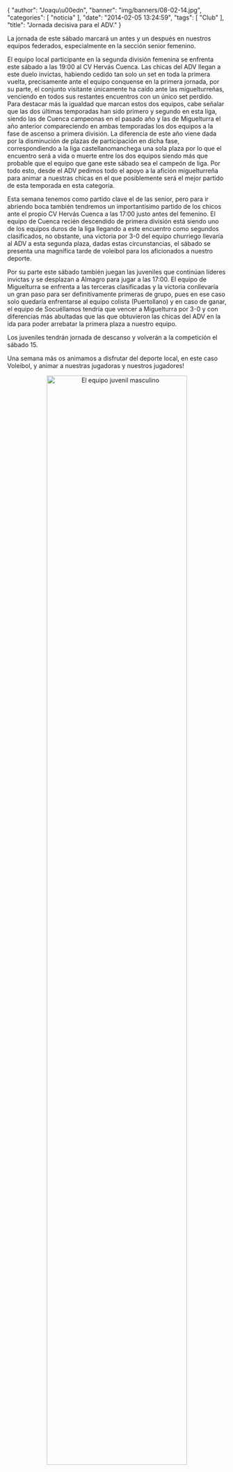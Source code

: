 {
  "author": "Joaqu\u00edn", 
  "banner": "img/banners/08-02-14.jpg", 
  "categories": [
    "noticia"
  ], 
  "date": "2014-02-05 13:24:59", 
  "tags": [
    "Club"
  ], 
  "title": "Jornada decisiva para el ADV."
}

La jornada de este sábado marcará un antes y un después en nuestros equipos federados, especialmente en la sección senior femenino.

El equipo local participante en la segunda división femenina se enfrenta este sábado a las 19:00 al CV Hervás Cuenca. Las chicas del ADV llegan a este duelo invictas, habiendo cedido tan solo un set en toda la primera vuelta, precisamente ante el equipo conquense en la primera jornada, por su parte, el conjunto visitante únicamente ha caído ante las miguelturreñas, venciendo en todos sus restantes encuentros con un único set perdido. Para destacar más la igualdad que marcan estos dos equipos, cabe señalar que las dos últimas temporadas han sido primero y segundo en esta liga, siendo las de Cuenca campeonas en el pasado año y las de Miguelturra el año anterior compareciendo en ambas temporadas los dos equipos a la fase de ascenso a primera división. La diferencia de este año viene dada por la disminución de plazas de participación en dicha fase, correspondiendo a la liga castellanomanchega una sola plaza por lo que el encuentro será a vida o muerte entre los dos equipos siendo más que probable que el equipo que gane este sábado sea el campeón de liga. Por todo esto, desde el ADV pedimos todo el apoyo a la afición miguelturreña para animar a nuestras chicas en el que posiblemente será el mejor partido de esta temporada en esta categoría.

Esta semana tenemos como partido clave el de las senior, pero para ir abriendo boca también tendremos un importantísimo partido de los chicos ante el propio CV Hervás Cuenca a las 17:00 justo antes del femenino. El equipo de Cuenca recién descendido de primera división está siendo uno de los equipos duros de la liga llegando a este encuentro como segundos clasificados, no obstante, una victoria por 3-0 del equipo churriego llevaría al ADV a esta segunda plaza, dadas estas circunstancias, el sábado se presenta una magnífica tarde de voleibol para los aficionados a nuestro deporte.

Por su parte este sábado también juegan las juveniles que continúan líderes invictas y se desplazan a Almagro para jugar a las 17:00. El equipo de Miguelturra se enfrenta a las terceras clasificadas y la victoria conllevaría un gran paso para ser definitivamente primeras de grupo, pues en ese caso solo quedaría enfrentarse al equipo colista (Puertollano) y en caso de ganar, el equipo de Socuéllamos tendría que vencer a Miguelturra por 3-0 y con diferencias más abultadas que las que obtuvieron las chicas del ADV en la ida para poder arrebatar la primera plaza a nuestro equipo.

Los juveniles tendrán jornada de descanso y volverán a la competición el sábado 15.

Una semana más os animamos a disfrutar del deporte local, en este caso Voleibol, y animar a nuestras jugadoras y nuestros jugadores!

<center>
<a target="_new" href="http://www.advmiguelturra.org/img/banners/08-02-14.jpg"> 
<img alt="El equipo juvenil masculino" width="80%" align="center" src="http://www.advmiguelturra.org/img/banners/08-02-14.jpg"/> </a>
</center>



